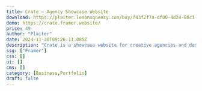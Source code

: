 ```yaml
---
title: Crate — Agency Showcase Website
download: https://plaiter.lemonsqueezy.com/buy/f43f2f7a-df00-4d24-80c1-472b9807e5d8
demo: https://crate.framer.website/
price: 49
author: "Plaiter"
date: 2024-11-30T09:26:11.085Z
description: "Crate is a showcase website for creative agencies and design-as-a-service businesses, highlighting their services, unique benefits, and featuring a portfolio of their finest work alongside client reviews and testimonials."
ssg: ["Framer"]
css: []
ui: []
cms: []
category: [Business,Portfolio]
draft: false
---
```

